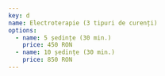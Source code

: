 ```yaml
---
key: d
name: Electroterapie (3 tipuri de curenți)
options:
  - name: 5 ședințe (30 min.)
    price: 450 RON
  - name: 10 ședințe (30 min.)
    price: 850 RON 
---
```

